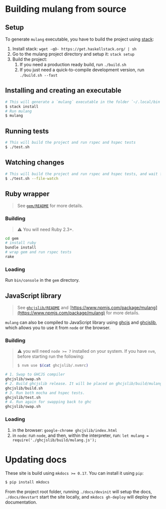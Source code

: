 # Building mulang from source

## Setup

To generate `mulang` executable, you have to build the project using [stack](https://haskellstack.org):

1. Install stack: `wget -qO- https://get.haskellstack.org/ | sh`
2. Go to the mulang project directory and setup it: `stack setup`
4. Build the project:
    1. If you need a production ready build, run `./build.sh`
    2. If you just need a quick-to-compile development version, run `./build.sh --fast`

## Installing and creating an executable


```bash
# This will generate a `mulang` executable in the folder `~/.local/bin`.
$ stack install
# Run mulang
$ mulang
```

## Running tests

```bash
# This will build the project and run rspec and hspec tests
$ ./test.sh
```

## Watching changes


```bash
# This will build the project and run rspec and hspec tests, and wait for changes in hspec tests
$ ./test.sh --file-watch
```

## Ruby wrapper

> See [`gem/README`](https://github.com/mumuki/mulang/blob/master/gem/README.md) for more details.

### Building

> :warning: You will need Ruby 2.3+.

```bash
cd gem
# install ruby
bundle install
# wrap gem and run rspec tests
rake
```

### Loading

Run `bin/console` in the `gem` directory.

## JavaScript library

> See [`ghcjslib/README`](https://github.com/mumuki/mulang/blob/master/ghcjslib/README.md) and [https://www.npmjs.com/package/mulang](https://www.npmjs.com/package/mulang) for more details.

`mulang` can also be compiled to JavaScript library using [ghcjs](https://github.com/ghcjs/ghcjs) and [ghcjslib](https://github.com/flbulgarelli/ghcjslib), which allows you to use it from `node` or the browser.

### Building

> :warning: you will need `node >= 7` installed on your system. If you have `nvm`, before starting run the following:
>
> ```sh
> $ nvm use $(cat ghcjslib/.nvmrc)
>```

```bash
# 1. Swap to GHCJS compiler
ghcjslib/swap.sh
# 2. Build ghcjslib release. It will be placed on ghcjslib/build/mulang.js
ghcjslib/build.sh
# 3. Run both mocha and hspec tests.
ghcjslib/test.sh
# 4. Run again for swapping back to ghc
ghcjslib/swap.sh
```

### Loading

1. in the browser: `google-chrome ghcjslib/index.html`
2. in `node`: run `node`, and then, within the interpreter, run: `let mulang = require('./ghcjslib/build/mulang.js');`

# Updating docs

These site is build using `mkdocs >= 0.17`. You can install it using  `pip`:

```bash
$ pip install mkdocs
```

From the project root folder, running `./docs/devinit` will setup the docs, `./docs/devstart` start the site locally, and `mkdocs gh-deploy` will deploy the documentation.

